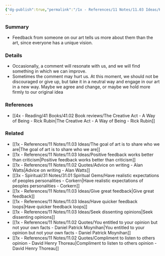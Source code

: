 ```yaml
---
{"dg-publish":true,"permalink":"/1x - References/11 Notes/11.03 Ideas/How to view feedback on our art/","title":"How to view feedback on our art","created":"2023-03-26T18:28:58.000+03:00","updated":"2024-02-14T20:18:30.285+03:00"}
---
```



### Summary
- Feedback from someone on our art tells us more about them than the art, since everyone has a unique vision.

### Details
- Occasionally, a comment will resonate with us, and we will find something in which we can improve.
- Sometimes the comment may hurt us. At this moment, we should not be discouraged or give up, but take it in a neutral way and engage in our art in a new way. Maybe we agree and change, or maybe we hold more firmly to our original idea

### References
- [[4x - Reading/41 Books/41.02 Book reviews/The Creative Act - A Way of Being - Rick Rubin\|The Creative Act - A Way of Being - Rick Rubin]]

### Related
- [[1x - References/11 Notes/11.03 Ideas/The goal of art is to share who we are\|The goal of art is to share who we are]]
- [[1x - References/11 Notes/11.03 Ideas/Positive feedback works better than criticism\|Positive feedback works better than criticism]]
- [[1x - References/11 Notes/11.02 Quotes/Advice on writing - Alan Watts\|Advice on writing - Alan Watts]]
- [[3x - Spiritual/31 Notes/31.01 Spiritual Gems/Have realistic expectations of peoples personalities - Corkern\|Have realistic expectations of peoples personalities - Corkern]]
- [[1x - References/11 Notes/11.03 Ideas/Give great feedback\|Give great feedback]]
- [[1x - References/11 Notes/11.03 Ideas/Have quicker feedback loops\|Have quicker feedback loops]]
- [[1x - References/11 Notes/11.03 Ideas/Seek dissenting opinions\|Seek dissenting opinions]]
- [[1x - References/11 Notes/11.02 Quotes/You entitled to your opinion but not your own facts - Daniel Patrick Moynihan\|You entitled to your opinion but not your own facts - Daniel Patrick Moynihan]]
- [[1x - References/11 Notes/11.02 Quotes/Compliment to listen to others opinion - David Henry Thoreau\|Compliment to listen to others opinion - David Henry Thoreau]]